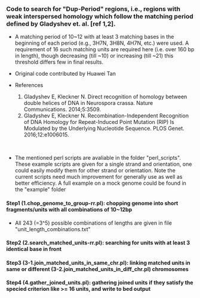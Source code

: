 
### Code to search for "Dup-Period" regions, i.e., regions with weak interspersed homology which follow the matching period defined by Gladyshev et. al. [ref 1,2].


* A matching period of 10~12 with at least 3 matching bases in the beginning of each period (e.g., 3H7N, 3H8N, 4H7N, etc.) were used. A requirement of 16 such matching units are required here (i.e. over 160 bp in length), though decreasing (till ~10) or increasing (till ~21) this threshold differs few in final results. 

* Original code contributed by Huawei Tan


* References

    1) Gladyshev E, Kleckner N. Direct recognition of homology between double helices of DNA in Neurospora crassa. Nature Communications. 2014;5:3509.
    2) Gladyshev E, Kleckner N. Recombination-Independent Recognition of DNA Homology for Repeat-Induced Point Mutation (RIP) Is Modulated by the Underlying Nucleotide Sequence. PLOS Genet. 2016;12:e1006015. 


<br />


* The mentioned perl scripts are avaliable in the folder "perl_scripts". These example scripts are given for a single strand and orientation, one could easily modify them for other strand or orientation. Note the current scripts need much improvement for generally use as well as better efficiency. A full example on a mock genome could be found in the "example" folder

#### Step1 (1.chop_genome_to_group-rr.pl): chopping genome into short fragments/units with all combinations of 10~12bp

* All 243 (=3^5) possible combinations of lengths are given in file "unit_length_combinations.txt"


#### Step2 (2.search_matched_units-rr.pl): searching for units with at least 3 identical base in front 


#### Step3 (3-1.join_matched_units_in_same_chr.pl): linking matched units in same or different (3-2.join_matched_units_in_diff_chr.pl) chromosomes


#### Step4 (4.gather_joined_units.pl): gathering joined units if they satisfy the specied criterion like >= 16 units, and write to bed output



<br />


